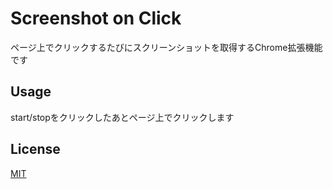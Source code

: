 # Screenshot on Click

ページ上でクリックするたびにスクリーンショットを取得するChrome拡張機能です

## Usage

start/stopをクリックしたあとページ上でクリックします

## License

[MIT](https://choosealicense.com/licenses/mit/)
